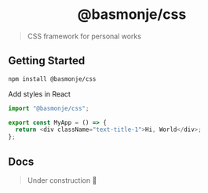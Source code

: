 <h1 align="center">
  @basmonje/css
</h1>

> CSS framework for personal works

## Getting Started

```bash
npm install @basmonje/css
```

Add styles in React

```js
import "@basmonje/css";

export const MyApp = () => {
  return <div className="text-title-1">Hi, World</div>;
};
```

## Docs 

> Under construction 🚧
